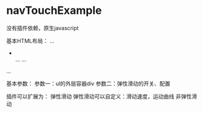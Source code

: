 # navTouchExample

没有插件依赖，原生javascript

基本HTML布局：
	...
	<div>
		<ul>
			<li></li>
			...
			...
		</ul>
	</div>
	...
	
基本参数：
	参数一：ul的外层容器div
	参数二：弹性滑动的开关、配置

插件可以扩展为：
	弹性滑动
		弹性滑动可以自定义：滑动速度，运动曲线
	非弹性滑动
	

